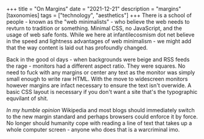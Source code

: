 +++
title = "On Margins"
date = "2021-12-21"
description = "margins"
[taxonomies]
tags = ["technology", "aesthetics"]
+++
There is a school of people - known as the "web minimalists" - who believe the web needs to revturn to tradition or something. Minimal CSS, no JavaScript, and the usage of web safe fonts. While we here at infantilecosmism dot net believe in the speed and lightness advantages of web minimalism - we might add that the way content is laid out has profoundly changed.

Back in the good ol days - when backgrounds were beige and RSS feeds the rage - monitors had a different aspect ratio. They were squares. No need to fuck with any margins or center any text as the monitor was simply small enough to write raw HTML. With the move to widescreen monitors however margins are infact necessary to ensure the text isn't overwide. A basic CSS layout is necessary if you don't want a site that's the typographic equvilant of shit.

*In my humble opinion* Wikipedia and most blogs should immediately switch to the new margin standard and perhaps browsers could enforce it by force. No longer should humanity cope with reading a line of text that takes up a whole computer screen - anyone who does that is a warcriminal imo.